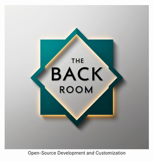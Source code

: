 <p align="center"><img width="90%" src="/docs/assets/AppIcon.png" /><br />
Open-Source Development and Customization</p>
